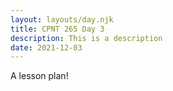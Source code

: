 ```yaml
---
layout: layouts/day.njk
title: CPNT 265 Day 3
description: This is a description
date: 2021-12-03
---
```


A lesson plan!